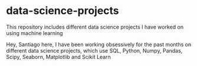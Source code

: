 # data-science-projects
This repository includes different data science projects I have worked on using machine learning

Hey, Santiago here, I have been working obsessively for the past months on different data science projects, which use SQL, Python, Numpy, Pandas, Scipy, Seaborn, Matplotlib and Scikit Learn
